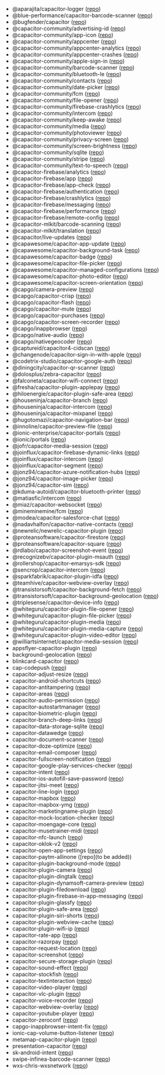 
- @aparajita/capacitor-logger ([repo](https://github.com/aparajita/capacitor-logger.git))
- @blue-performance/capacitor-barcode-scanner ([repo](https://github.com/BluePerformance/capacitor-barcode-scanner.git))
- @bugfender/capacitor ([repo](https://github.com/bugfender/bugfender-capacitor.git))
- @capacitor-community/advertising-id ([repo](https://github.com/capacitor-community/advertising-id.git))
- @capacitor-community/app-icon ([repo](https://github.com/capacitor-community/app-icon.git))
- @capacitor-community/appcenter ([repo](https://github.com/capacitor-community/appcenter-sdk-capacitor.git))
- @capacitor-community/appcenter-analytics ([repo](https://github.com/capacitor-community/appcenter-sdk-capacitor.git#master))
- @capacitor-community/appcenter-crashes ([repo](https://github.com/capacitor-community/appcenter-sdk-capacitor.git#master))
- @capacitor-community/apple-sign-in ([repo](https://github.com/capacitor-community/apple-sign-in.git))
- @capacitor-community/barcode-scanner ([repo](https://github.com/capacitor-community/barcode-scanner.git))
- @capacitor-community/bluetooth-le ([repo](https://github.com/capacitor-community/bluetooth-le.git))
- @capacitor-community/contacts ([repo](https://github.com/capacitor-community/contacts.git))
- @capacitor-community/date-picker ([repo](https://github.com/capacitor-community/date-picker.git))
- @capacitor-community/fcm ([repo](https://github.com/capacitor-community/fcm.git))
- @capacitor-community/file-opener ([repo](https://github.com/capacitor-community/file-opener.git))
- @capacitor-community/firebase-crashlytics ([repo](https://github.com/capacitor-community/firebase-crashlytics.git))
- @capacitor-community/intercom ([repo](https://github.com/capacitor-community/intercom.git))
- @capacitor-community/keep-awake ([repo](https://github.com/capacitor-community/keep-awake.git))
- @capacitor-community/media ([repo](https://github.com/capacitor-community/media.git))
- @capacitor-community/photoviewer ([repo](https://github.com/capacitor-community/photoviewer.git))
- @capacitor-community/privacy-screen ([repo](https://github.com/capacitor-community/privacy-screen.git))
- @capacitor-community/screen-brightness ([repo](https://github.com/capacitor-community/screen-brightness.git))
- @capacitor-community/sqlite ([repo](https://github.com/capacitor-community/sqlite.git))
- @capacitor-community/stripe ([repo](https://github.com/capacitor-community/stripe.git))
- @capacitor-community/text-to-speech ([repo](https://github.com/capacitor-community/text-to-speech.git))
- @capacitor-firebase/analytics ([repo](https://github.com/capawesome-team/capacitor-firebase.git))
- @capacitor-firebase/app ([repo](https://github.com/capawesome-team/capacitor-firebase.git))
- @capacitor-firebase/app-check ([repo](https://github.com/capawesome-team/capacitor-firebase.git))
- @capacitor-firebase/authentication ([repo](https://github.com/capawesome-team/capacitor-firebase.git))
- @capacitor-firebase/crashlytics ([repo](https://github.com/capawesome-team/capacitor-firebase.git))
- @capacitor-firebase/messaging ([repo](https://github.com/capawesome-team/capacitor-firebase.git))
- @capacitor-firebase/performance ([repo](https://github.com/capawesome-team/capacitor-firebase.git))
- @capacitor-firebase/remote-config ([repo](https://github.com/capawesome-team/capacitor-firebase.git))
- @capacitor-mlkit/barcode-scanning ([repo](https://github.com/capawesome-team/capacitor-mlkit.git))
- @capacitor-mlkit/translation ([repo](https://github.com/capawesome-team/capacitor-mlkit.git))
- @capacitor/live-updates ([repo](https://github.com/ionic-team/capacitor-live-updates-plugin.git))
- @capawesome/capacitor-app-update ([repo](https://github.com/capawesome-team/capacitor-app-update.git))
- @capawesome/capacitor-background-task ([repo](https://github.com/capawesome-team/capacitor-background-task.git))
- @capawesome/capacitor-badge ([repo](https://github.com/capawesome-team/capacitor-badge.git))
- @capawesome/capacitor-file-picker ([repo](https://github.com/capawesome-team/capacitor-file-picker.git))
- @capawesome/capacitor-managed-configurations ([repo](https://github.com/capawesome-team/capacitor-managed-configurations.git))
- @capawesome/capacitor-photo-editor ([repo](https://github.com/capawesome-team/capacitor-photo-editor.git))
- @capawesome/capacitor-screen-orientation ([repo](https://github.com/capawesome-team/capacitor-screen-orientation.git))
- @capgo/camera-preview ([repo](https://github.com/Cap-go/camera-preview.git))
- @capgo/capacitor-crisp ([repo](https://github.com/Cap-go/capacitor-crisp.git))
- @capgo/capacitor-flash ([repo](https://github.com/riderx/capacitor-flash.git))
- @capgo/capacitor-mute ([repo](https://github.com/riderx/capacitor-mute.git))
- @capgo/capacitor-purchases ([repo](https://github.com/Cap-go/capacitor-purchases.git))
- @capgo/capacitor-screen-recorder ([repo](https://github.com/riderx/capacitor-screen-recorder.git))
- @capgo/inappbrowser ([repo](https://github.com/Cap-go/capacitor-inappbrowser.git))
- @capgo/native-audio ([repo](https://github.com/Cap-go/native-audio.git))
- @capgo/nativegeocoder ([repo](https://github.com/Cap-go/capacitor-nativegeocoder.git))
- @captureid/capacitor4-cidscan ([repo](https://github.com/P4IT/capacitor-plugin-cidscan.git))
- @changenode/capacitor-sign-in-with-apple ([repo](https://github.com/ChangeNode/capacitor-sign-in-with-apple.git))
- @codetrix-studio/capacitor-google-auth ([repo](https://github.com/CodetrixStudio/CapacitorGoogleAuth.git))
- @diningcity/capacitor-qr-scanner ([repo](https://github.com/diningcity-group/capacitor-qr-scanner.git))
- @dolosplus/zebra-capacitor ([repo](https://github.com/dolosplus/zebralib.git.git))
- @falconeta/capacitor-wifi-connect ([repo](https://github.com/falconeta/capacitor-wifi-connect.git))
- @fresha/capacitor-plugin-applepay ([repo](https://github.com/fresha/capacitor-plugin-applepay.git))
- @hiloenergie/capacitor-plugin-safe-area ([repo](https://dev.azure.com/HQCdevops/HQC/_git/capacitor-community-safe-area))
- @houseninja/capacitor-branch ([repo](https://github.com/houseninjadojo/capacitor-branch.git))
- @houseninja/capacitor-intercom ([repo](https://github.com/houseninjadojo/capacitor-intercom.git))
- @houseninja/capacitor-mixpanel ([repo](https://github.com/houseninjadojo/capacitor-mixpanel.git))
- @hugotomazi/capacitor-navigation-bar ([repo](https://github.com/hugotomazi/navigation-bar.git))
- @innoline/capacitor-preview-file ([repo](https://github.com/innoline/capacitor-preview-file.git))
- @ionic-enterprise/capacitor-portals ([repo](https://github.com/ionic-team/enterprise-capacitor-portals.git))
- @ionic/portals ([repo](https://github.com/ionic-team/ionic-portals.git))
- @jofr/capacitor-media-session ([repo](https://github.com/jofr/capacitor-media-session.git))
- @joinflux/capacitor-firebase-dynamic-links ([repo](https://github.com/joinflux/capacitor-firebase-dynamic-links.git))
- @joinflux/capacitor-intercom ([repo](https://github.com/joinflux/capacitor-intercom.git))
- @joinflux/capacitor-segment ([repo](https://github.com/joinflux/capacitor-segment.git))
- @jonz94/capacitor-azure-notification-hubs ([repo](https://github.com/jonz94/capacitor-azure-notification-hubs.git))
- @jonz94/capacitor-image-picker ([repo](https://github.com/jonz94/capacitor-image-picker.git))
- @jonz94/capacitor-sim ([repo](https://github.com/jonz94/capacitor-sim.git))
- @kduma-autoid/capacitor-bluetooth-printer ([repo](https://github.com/kduma-autoid/capacitor-bluetooth-printer.git))
- @matiasfic/intercom ([repo](https://github.com/matiasfic/intercom.git))
- @miaz/capacitor-websocket ([repo](https://github.com/mia-z/capacitor-websocket.git))
- @mineminemine/fcm ([repo](https://github.com/mineminemine/fcm.git))
- @modea/capacitor-salesforce-chat ([repo](https://bitbucket.org/modea/modea-capacitor-salesforce-chat/src.git))
- @nadavhalfon/capacitor-native-contacts ([repo](https://github.com/nadavhalfon/capacitor-native-contacts.git))
- @newrelic/newrelic-capacitor-plugin ([repo](https://github.com/newrelic/newrelic-capacitor-plugin.git))
- @proteansoftware/capacitor-firestore ([repo](https://github.com/ProteanSoftware/capacitor-firestore.git))
- @proteansoftware/capacitor-square ([repo](https://github.com/ProteanSoftware/capacitor-square.git))
- @rdlabo/capacitor-screenshot-event ([repo](https://github.com/rdlabo-team/capacitor-screenshot-event.git))
- @recognizebv/capacitor-plugin-msauth ([repo](https://github.com/recognizegroup/capacitor-plugin-msauth.git))
- @rollershop/capacitor-emarsys-sdk ([repo](https://github.com/EinfachHans/capacitor-emarsys-sdk.git))
- @sencrop/capacitor-intercom ([repo](https://github.com/sencrop/capacitor-intercom.git))
- @sparkfabrik/capacitor-plugin-idfa ([repo](https://github.com/sparkfabrik/capacitor-plugin-idfa.git))
- @teamhive/capacitor-webview-overlay ([repo](https://github.com/TeamHive/capacitor-webview-overlay.git))
- @transistorsoft/capacitor-background-fetch ([repo](https://github.com/transistorsoft/capacitor-background-fetch.git))
- @transistorsoft/capacitor-background-geolocation ([repo](https://github.com/transistorsoft/capacitor-background-geolocation.git))
- @triplesense/capacitor-device-info ([repo](https://gitlab.com/triplesense/capacitor-device-info.git))
- @whiteguru/capacitor-plugin-file-opener ([repo](https://github.com/dragermrb/capacitor-plugin-file-opener.git))
- @whiteguru/capacitor-plugin-file-picker ([repo](https://github.com/dragermrb/capacitor-plugin-file-picker.git))
- @whiteguru/capacitor-plugin-media ([repo](https://github.com/dragermrb/capacitor-plugin-media.git))
- @whiteguru/capacitor-plugin-media-capture ([repo](https://github.com/dragermrb/capacitor-plugin-media-capture.git))
- @whiteguru/capacitor-plugin-video-editor ([repo](https://github.com/dragermrb/capacitor-plugin-video-editor.git))
- @williartsinternet/capacitor-media-session ([repo](https://github.com/williartsinternet/capacitor-media-session.git))
- appsflyer-capacitor-plugin ([repo](https://github.com/AppsFlyerSDK/appsflyer-capacitor-plugin.git))
- background-geolocation ([repo](https://github.com.git))
- blinkcard-capacitor ([repo](https://github.com/blinkcard/blinkcard-capacitor.git))
- cap-codepush ([repo](https://github.com/gianluigitrontini/capacitor-codepush.git))
- capacitor-adjust-resize ([repo](https://github.com/NePheus/capacitor-adjust-resize.git))
- capacitor-android-shortcuts ([repo](https://github.com/NePheus/capacitor-android-shortcuts.git))
- capacitor-antitampering ([repo](https://github.com/asephermann/capacitor-antitampering.git))
- capacitor-areas ([repo](https://github.com/NePheus/capacitor-areas.git))
- capacitor-audio-permission ([repo](https://github.com/jmRicardo/capacitor-audio-permission.git))
- capacitor-autostartmanager ([repo](https://github.com/asephermann/capacitor-autostartmanager.git))
- capacitor-biometric-plugin ([repo](https://github.com/swernimo/capacitor-biometric-auth.git))
- capacitor-branch-deep-links ([repo](https://github.com/BranchMetrics/capacitor-branch-deep-links.git))
- capacitor-data-storage-sqlite ([repo](https://github.com/jepiqueau/capacitor-data-storage-sqlite.git.git))
- capacitor-datawedge ([repo](https://github.com/jkbz64/capacitor-datawedge.git))
- capacitor-document-scanner ([repo](https://github.com/WebsiteBeaver/capacitor-document-scanner.git))
- capacitor-doze-optimize ([repo](https://github.com/asephermann/capacitor-doze-optimize.git))
- capacitor-email-composer ([repo](https://github.com/EinfachHans/capacitor-email-composer.git))
- capacitor-fullscreen-notification ([repo](https://github.com/NePheus/capacitor-fullscreen-notification.git))
- capacitor-google-play-services-checker ([repo](https://github.com/asephermann/capacitor-google-play-services-checker.git))
- capacitor-intent ([repo](https://github.com/Fir3st/capacitor-intent.git))
- capacitor-ios-autofill-save-password ([repo](https://github.com/cuongpl/capacitor-ios-autofill-save-password.git))
- capacitor-jitsi-meet ([repo](https://github.com/calvinckho/capacitor-jitsi-meet.git))
- capacitor-line-login ([repo](https://github.com/rabianr/capacitor-line-login.git))
- capacitor-mapbox ([repo](https://github.com/skelpo/capacitor-mapbox.git))
- capacitor-mapbox-ymg ([repo](https://github.com/Check-for-Trips-GmbH/capacitor-mapbox.git))
- capacitor-marketingname-plugin ([repo](https://github.com/swernimo/capacitor-iphone-marketingname.git))
- capacitor-mock-location-checker ([repo](https://github.com/asephermann/capacitor-mock-location-checker.git))
- capacitor-moengage-core ([repo](https://github.com/moengage/Capacitor-SDK.git.git))
- capacitor-musetrainer-midi ([repo](https://github.com/musetrainer/capacitor-musetrainer-midi.git))
- capacitor-nfc-launch ([repo](https://github.com/NePheus/capacitor-nfc-launch.git))
- capacitor-oklok-v2 ([repo](https://github.com/own2mesh/capacitor-oklok-v2-plugin.git.git))
- capacitor-open-app-settings ([repo](https://github.com/swernimo/capacitor-open-app-settings.git))
- capacitor-paytm-allinone ([repo](to be added))
- capacitor-plugin-background-mode ([repo](https://github.com/angeloraso/capacitor-plugin-background-mode.git.git))
- capacitor-plugin-camera ([repo](https://github.com/xulihang/capacitor-plugin-camera.git))
- capacitor-plugin-dingtalk ([repo](https://github.com/cooleone/capacitor-plugin-dingtalk.git.git))
- capacitor-plugin-dynamsoft-camera-preview ([repo](https://github.com/tony-xlh/capacitor-plugin-camera-preview.git))
- capacitor-plugin-filedownload ([repo](https://github.com/AlwaysLoveme/capacitor-plugin-filedownload.git.git))
- capacitor-plugin-firebase-in-app-messaging ([repo](https://github.com/dbrookesSPC/capacitor-plugin-firebase-inappmessaging.git))
- capacitor-plugin-glassfy ([repo](https://glassfy.io.git))
- capacitor-plugin-safe-area ([repo](https://github.com/AlwaysLoveme/capacitor-plugin-safe-area.git.git))
- capacitor-plugin-siri-shorts ([repo](https://github.com/TimoZacherl/capacitor-plugin-siri-shortcuts.git))
- capacitor-plugin-webview-cache ([repo](https://github.com/FrameworkSystemsGmbH/capacitor-plugin-webview-cache.git))
- capacitor-plugin-wifi-ip ([repo](https://github.com/DeniKucevic/capacitor-plugin-wifi-ip.git))
- capacitor-rate-app ([repo](https://github.com/Nodonisko/capacitor-rate-app.git))
- capacitor-razorpay ([repo](https://github.com/razorpay/razorpay-cordova.git))
- capacitor-request-location ([repo](https://github.com/asephermann/capacitor-request-location.git))
- capacitor-screenshot ([repo](https://github.com/ludufre/capacitor-screenshot.git))
- capacitor-secure-storage-plugin ([repo](https://github.com/martinkasa/capacitor-secure-storage-plugin.git))
- capacitor-sound-effect ([repo](https://github.com/veloce/capacitor-sound-effect.git))
- capacitor-stockfish ([repo](https://github.com/veloce/capacitor-stockfish.git))
- capacitor-textinteraction ([repo](https://github.com/astrocreep/capacitor-textinteraction.git))
- capacitor-video-player ([repo](https://github.com/jepiqueau/capacitor-video-player.git))
- capacitor-vlc-plugin ([repo](https://github.com/pstavrianidis/capacitor-vlc-plugin.git.git))
- capacitor-voice-recorder ([repo](https://github.com/tchvu3/capacitor-voice-recorder.git.git))
- capacitor-webview-overlay ([repo](https://github.com/dgolosov/capacitor-webview-overlay.git))
- capacitor-youtube-player ([repo](https://github.com/abritopach/capacitor-youtube-player.git))
- capacitor-zeroconf ([repo](https://github.com/trik/capacitor-zeroconf.git))
- capgo-inappbrowser-intent-fix ([repo](https://github.com/Cap-go/capacitor-inappbrowser.git))
- ionic-cap-volume-button-listener ([repo](https://github.com/ziaurrehmanjutt/ionic-android-volum-button-listner.git))
- metamap-capacitor-plugin ([repo](https://github.com/GetMetaMap/mati-capacitor-plugin.git))
- presentation-capacitor ([repo](https://github.com/TheeMachine/presentation-capacitor.git))
- sk-android-intent ([repo](https://dev.azure.com/applieddatacorp/Heisenberg/_git/SKit.AndroidIntentPlugin.git))
- swipe-infinea-barcode-scanner ([repo](https://github.com/swipe.git))
- wxs-chris-wxsnetwork ([repo](https://github.com/jaydeepdiyora/capacitor-ble-scanner.git))